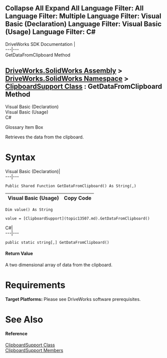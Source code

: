 Collapse All Expand All Language Filter: All  Language Filter: Multiple  Language Filter: Visual Basic (Declaration) Language Filter: Visual Basic (Usage) Language Filter: C#  
---  
DriveWorks SDK Documentation  |   
---|---  
GetDataFromClipboard Method   
  
[DriveWorks.SolidWorks Assembly](topic13342.md) > [DriveWorks.SolidWorks Namespace](topic13345.md) > [ClipboardSupport Class](topic13507.md) : GetDataFromClipboard Method  
---  
  
Visual Basic (Declaration)    
Visual Basic (Usage)    
C# 

Glossary Item Box

Retrieves the data from the clipboard. 

# Syntax

Visual Basic (Declaration)|   
---|---  
      
    
    Public Shared Function GetDataFromClipboard() As String(,)  
  
Visual Basic (Usage)| Copy Code  
---|---  
      
    
    Dim value() As String
     
    value = [ClipboardSupport](topic13507.md).GetDataFromClipboard()  
  
C#|   
---|---  
      
    
    public static string[,] GetDataFromClipboard()  
  
#### Return Value

A two dimensional array of data from the clipboard.

# Requirements

**Target Platforms:** Please see DriveWorks software prerequisites.

# See Also

#### Reference

[ClipboardSupport Class](topic13507.md)   
[ClipboardSupport Members](topic13508.md)


